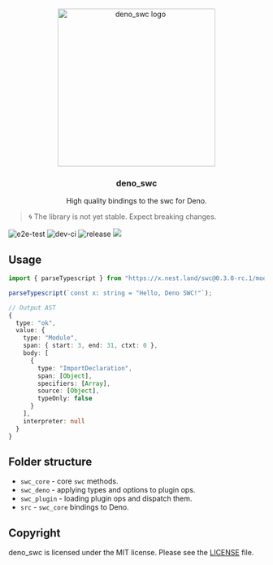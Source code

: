 <br />
<p align="center">
  <a href="https://github.com/divy-beta/deno_swc">
    <img src="https://raw.githubusercontent.com/nestdotland/deno_swc/master/assets/deno_swc.png" alt="deno_swc logo" width="310">
  </a>
  <h3 align="center">deno_swc</h3>

  <p align="center">
    High quality bindings to the swc for Deno.
 </p>
</p>

> 🌀 The library is not yet stable. Expect breaking changes.

![e2e-test](https://github.com/nestdotland/deno_swc/workflows/e2e-test/badge.svg)
![dev-ci](https://github.com/nestdotland/deno_swc/workflows/dev-ci/badge.svg)
![release](https://github.com/nestdotland/deno_swc/workflows/release/badge.svg)
![](https://img.shields.io/github/v/release/nestdotland/deno_swc?style=plastic)

## Usage

```typescript
import { parseTypescript } from "https://x.nest.land/swc@0.3.0-rc.1/mod.ts";

parseTypescript(`const x: string = "Hello, Deno SWC!"`);

// Output AST
{
  type: "ok",
  value: {
    type: "Module",
    span: { start: 3, end: 31, ctxt: 0 },
    body: [
      {
        type: "ImportDeclaration",
        span: [Object],
        specifiers: [Array],
        source: [Object],
        typeOnly: false
      }
    ],
    interpreter: null
  }
}
```

## Folder structure
- `swc_core` - core `swc` methods.
- `swc_deno` - applying types and options to plugin ops.
- `swc_plugin` - loading plugin ops and dispatch them.
- `src` - `swc_core` bindings to Deno.

## Copyright

deno_swc is licensed under the MIT license. Please see the [LICENSE](LICENSE) file.
